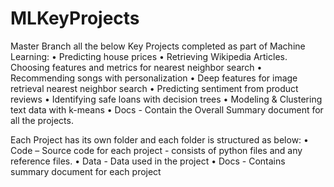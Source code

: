 # MLKeyProjects
Master Branch all the below Key Projects completed as part of Machine Learning:
    •	Predicting house prices
    •	Retrieving Wikipedia Articles. Choosing features and metrics for nearest neighbor search
    •	Recommending songs with personalization
    •	Deep features for image retrieval nearest neighbor search
    •	Predicting sentiment from product reviews
    •	Identifying safe loans with decision trees
    •	Modeling & Clustering text data with k-means
    •	Docs - Contain the Overall Summary document for all the projects.

Each Project has its own folder and each folder is structured as below:
    •	Code –  Source code for each project - consists of python files and any reference files.
    •	Data  - Data used in the project
    •	Docs -  Contains summary document for each project

